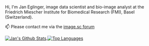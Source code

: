 Hi, I'm Jan Eglinger, image data scientist and bio-image analyst at the Friedrich Miescher Institute for Biomedical Research (FMI), Basel (Switzerland).

📫 Please contact me via the [image.sc forum](https://forum.image.sc/u/imagejan/)

<a href="https://github.com/anuraghazra/github-readme-stats">
  <img align="center" src="https://github-readme-stats.vercel.app/api?username=imagejan&hide=stars&show_icons=true&count_private=true&include_all_commits=true" alt="Jan's Github Stats" />
</a>
<a href="https://github.com/anuraghazra/github-readme-stats">
  <img align="center" src="https://github-readme-stats.vercel.app/api/top-langs/?username=imagejan&layout=compact" alt="Top Languages" />
</a>

<!--
**imagejan/imagejan** is a ✨ _special_ ✨ repository because its `README.md` (this file) appears on your GitHub profile.

Here are some ideas to get you started:

- 🔭 I’m currently working on ...
- 🌱 I’m currently learning ...
- 👯 I’m looking to collaborate on ...
- 🤔 I’m looking for help with ...
- 💬 Ask me about ...
- 📫 How to reach me: ...
- 😄 Pronouns: ...
- ⚡ Fun fact: ...
-->
